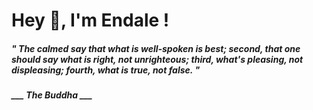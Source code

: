 <h1 title="head"> Hey 👋, I'm Endale !</h1>

**<h5><i>" The calmed say that what is well-spoken is best; second, that one should say what is right, not unrighteous; third, what's pleasing, not displeasing; fourth, what is true, not false. "</i></h5>**

*<b>___ The Buddha ___</b>*
